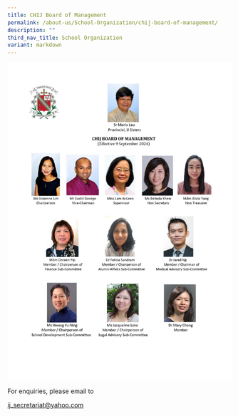 ```yaml
---
title: CHIJ Board of Management
permalink: /about-us/School-Organization/chij-board-of-management/
description: ""
third_nav_title: School Organization
variant: markdown
---
```


![](/images/IJBOM20240909.jpg)

For enquiries, please email to

[ij\_secretariat@yahoo.com](mailto:ij_secretariat@yahoo.com)